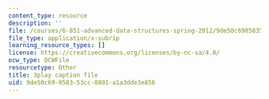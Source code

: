 ```yaml
---
content_type: resource
description: ''
file: /courses/6-851-advanced-data-structures-spring-2012/9de50c69058353cc8801a1a3dde3e856_DZ7jt1F8KKw.vtt
file_type: application/x-subrip
learning_resource_types: []
license: https://creativecommons.org/licenses/by-nc-sa/4.0/
ocw_type: OCWFile
resourcetype: Other
title: 3play caption file
uid: 9de50c69-0583-53cc-8801-a1a3dde3e856
---
```

